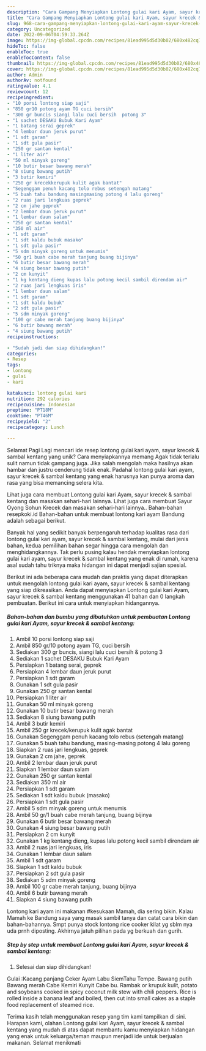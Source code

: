 ```yaml
---
description: "Cara Gampang Menyiapkan Lontong gulai kari Ayam, sayur krecek &amp;amp; sambal kentang yang Lezat Sekali, Lezat"
title: "Cara Gampang Menyiapkan Lontong gulai kari Ayam, sayur krecek &amp;amp; sambal kentang yang Lezat Sekali, Lezat"
slug: 968-cara-gampang-menyiapkan-lontong-gulai-kari-ayam-sayur-krecek-and-amp-sambal-kentang-yang-lezat-sekali-lezat
category: Uncategorized
date: 2022-09-06T04:59:33.264Z
image: https://img-global.cpcdn.com/recipes/81ead995d5d30b02/680x482cq70/lontong-gulai-kari-ayam-sayur-krecek-sambal-kentang-foto-resep-utama.jpg
hideToc: false
enableToc: true
enableTocContent: false
thumbnail: https://img-global.cpcdn.com/recipes/81ead995d5d30b02/680x482cq70/lontong-gulai-kari-ayam-sayur-krecek-sambal-kentang-foto-resep-utama.jpg
cover: https://img-global.cpcdn.com/recipes/81ead995d5d30b02/680x482cq70/lontong-gulai-kari-ayam-sayur-krecek-sambal-kentang-foto-resep-utama.jpg
author: Admin
authorAv: notfound
ratingvalue: 4.1
reviewcount: 12
recipeingredient:
- "10 porsi lontong siap saji"
- "850 gr10 potong ayam TG cuci bersih"
- "300 gr buncis siangi lalu cuci bersih  potong 3"
- "1 sachet DESAKU Bubuk Kari Ayam"
- "1 batang serai geprek"
- "4 lembar daun jeruk purut"
- "1 sdt garam"
- "1 sdt gula pasir"
- "250 gr santan kental"
- "1 liter air"
- "50 ml minyak goreng"
- "10 butir besar bawang merah"
- "8 siung bawang putih"
- "3 butir kemiri"
- "250 gr krecekkerupuk kulit agak bantat"
- "Segenggam penuh kacang tolo rebus setengah matang"
- "5 buah tahu bandung masingmasing potong 4 lalu goreng"
- "2 ruas jari lengkuas geprek"
- "2 cm jahe geprek"
- "2 lembar daun jeruk purut"
- "1 lembar daun salam"
- "250 gr santan kental"
- "350 ml air"
- "1 sdt garam"
- "1 sdt kaldu bubuk masako"
- "1 sdt gula pasir"
- "5 sdm minyak goreng untuk menumis"
- "50 gr1 buah cabe merah tanjung buang bijinya"
- "6 butir besar bawang merah"
- "4 siung besar bawang putih"
- "2 cm kunyit"
- "1 kg kentang dieng kupas lalu potong kecil sambil direndam air"
- "2 ruas jari lengkuas iris"
- "1 lembar daun salam"
- "1 sdt garam"
- "1 sdt kaldu bubuk"
- "2 sdt gula pasir"
- "5 sdm minyak goreng"
- "100 gr cabe merah tanjung buang bijinya"
- "6 butir bawang merah"
- "4 siung bawang putih"
recipeinstructions:

- "Sudah jadi dan siap dihidangkan!"
categories:
- Resep
tags:
- lontong
- gulai
- kari

katakunci: lontong gulai kari 
nutrition: 292 calories
recipecuisine: Indonesian
preptime: "PT18M"
cooktime: "PT46M"
recipeyield: "2"
recipecategory: Lunch

---
```



Selamat Pagi Lagi mencari ide resep lontong gulai kari ayam, sayur krecek &amp; sambal kentang yang unik? Cara menyiapkannya memang Agak tidak terlalu sulit namun tidak gampang juga. Jika salah mengolah maka hasilnya akan hambar dan justru cenderung tidak enak. Padahal lontong gulai kari ayam, sayur krecek &amp; sambal kentang yang enak harusnya kan punya aroma dan rasa yang bisa memancing selera kita.


Lihat juga cara membuat Lontong gulai kari Ayam, sayur krecek &amp; sambal kentang dan masakan sehari-hari lainnya. Lihat juga cara membuat Sayur Oyong Sohun Krecek dan masakan sehari-hari lainnya.. Bahan-bahan resepkoki.id Bahan-bahan untuk membuat lontong kari ayam Bandung adalah sebagai berikut.

Banyak hal yang sedikit banyak berpengaruh terhadap kualitas rasa dari lontong gulai kari ayam, sayur krecek &amp; sambal kentang, mulai dari jenis bahan, kedua pemilihan bahan segar hingga cara mengolah dan menghidangkannya. Tak perlu pusing kalau hendak menyiapkan lontong gulai kari ayam, sayur krecek &amp; sambal kentang yang enak di rumah, karena asal sudah tahu triknya maka hidangan ini dapat menjadi sajian spesial.


Berikut ini ada beberapa cara mudah dan praktis yang dapat diterapkan untuk mengolah lontong gulai kari ayam, sayur krecek &amp; sambal kentang yang siap dikreasikan. Anda dapat menyiapkan Lontong gulai kari Ayam, sayur krecek &amp; sambal kentang menggunakan 41 bahan dan 0 langkah pembuatan. Berikut ini cara untuk menyiapkan hidangannya.

<!--inarticleads1-->

##### Bahan-bahan dan bumbu yang dibutuhkan untuk pembuatan Lontong gulai kari Ayam, sayur krecek &amp; sambal kentang:

1. Ambil 10 porsi lontong siap saji
1. Ambil 850 gr/10 potong ayam TG, cuci bersih
1. Sediakan 300 gr buncis, siangi lalu cuci bersih &amp; potong 3
1. Sediakan 1 sachet DESAKU Bubuk Kari Ayam
1. Persiapkan 1 batang serai, geprek
1. Persiapkan 4 lembar daun jeruk purut
1. Persiapkan 1 sdt garam
1. Gunakan 1 sdt gula pasir
1. Gunakan 250 gr santan kental
1. Persiapkan 1 liter air
1. Gunakan 50 ml minyak goreng
1. Gunakan 10 butir besar bawang merah
1. Sediakan 8 siung bawang putih
1. Ambil 3 butir kemiri
1. Ambil 250 gr krecek/kerupuk kulit agak bantat
1. Gunakan Segenggam penuh kacang tolo rebus (setengah matang)
1. Gunakan 5 buah tahu bandung, masing-masing potong 4 lalu goreng
1. Siapkan 2 ruas jari lengkuas, geprek
1. Gunakan 2 cm jahe, geprek
1. Ambil 2 lembar daun jeruk purut
1. Siapkan 1 lembar daun salam
1. Gunakan 250 gr santan kental
1. Sediakan 350 ml air
1. Persiapkan 1 sdt garam
1. Sediakan 1 sdt kaldu bubuk (masako)
1. Persiapkan 1 sdt gula pasir
1. Ambil 5 sdm minyak goreng untuk menumis
1. Ambil 50 gr/1 buah cabe merah tanjung, buang bijinya
1. Gunakan 6 butir besar bawang merah
1. Gunakan 4 siung besar bawang putih
1. Persiapkan 2 cm kunyit
1. Gunakan 1 kg kentang dieng, kupas lalu potong kecil sambil direndam air
1. Ambil 2 ruas jari lengkuas, iris
1. Gunakan 1 lembar daun salam
1. Ambil 1 sdt garam
1. Siapkan 1 sdt kaldu bubuk
1. Persiapkan 2 sdt gula pasir
1. Sediakan 5 sdm minyak goreng
1. Ambil 100 gr cabe merah tanjung, buang bijinya
1. Ambil 6 butir bawang merah
1. Siapkan 4 siung bawang putih


Lontong kari ayam ini makanan #kesukaan Mamah, dia sering bikin. Kalau Mamah ke Bandung saya yang masak sambil tanya dan catat cara bikin dan bahan-bahannya. Smpt punya stock lontong rice cooker kilat yg sblm nya uda prnh diposting. Akhirnya jatuh pilihan pada yg berkuah dan gurih. 

<!--inarticleads2-->

##### Step by step untuk membuat Lontong gulai kari Ayam, sayur krecek &amp; sambal kentang:


1. Selesai dan siap dihidangkan!

Gulai :Kacang panjang Ceker Ayam Labu SiemTahu Tempe. Bawang putih Bawang merah Cabe Kemiri Kunyit Cabe bu. Rambak or krupuk kulit, potato and soybeans cooked in spicy coconut milk stew with chili peppers. Rice is rolled inside a banana leaf and boiled, then cut into small cakes as a staple food replacement of steamed rice. 

Terima kasih telah menggunakan resep yang tim kami tampilkan di sini. Harapan kami, olahan Lontong gulai kari Ayam, sayur krecek &amp; sambal kentang yang mudah di atas dapat membantu kamu menyiapkan hidangan yang enak untuk keluarga/teman maupun menjadi ide untuk berjualan makanan. Selamat menikmati
